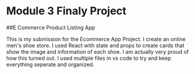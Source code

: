 # Module 3 Finaly Project
##E Commerce Product Listing App

This is my submission for the Ecommerce App Project. I create an online men's shoe store. I used React with state and props to create cards that show the image and information of each shoe. I am actually very proud of how this turned out. I used multiple files in vs code to try and keep everything seperate and organized.
